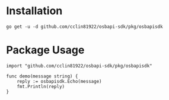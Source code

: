 # Installation

```
go get -u -d github.com/cclin81922/osbapi-sdk/pkg/osbapisdk
```

# Package Usage

```
import "github.com/cclin81922/osbapi-sdk/pkg/osbapisdk"

func demo(message string) {
    reply := osbapisdk.Echo(message)
    fmt.Println(reply)
}
```
